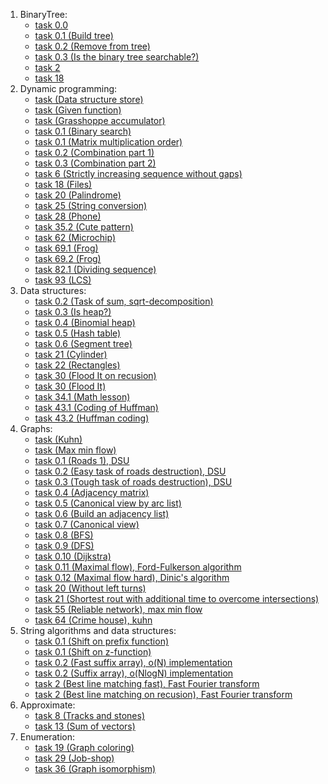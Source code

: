 1. BinaryTree:
   * [task 0.0](./BinaryTree/task%200.0/ "task 0.0") 
   * [task 0.1 (Build tree)](./BinaryTree/task%200.1/ "task 0.1 (Build tree)")
   * [task 0.2 (Remove from tree)](./BinaryTree/task%200.2%20(Remove%20from%20tree)/ "task 0.2 (Remove from tree)")
   * [task 0.3 (Is the binary tree searchable?)](./BinaryTree/task%200.3%20(is%20the%20binary%20tree%20searchable?)/ "task 0.3 (Is the binary tree searchable?)")
   * [task 2](./BinaryTree/task%202/ "task 2")
   * [task 18](./BinaryTree/task_18/ "task 18")
2. Dynamic programming:
   * [task (Data structure store)](./Dynamic%20programming/task%20(data%20structure%20store)/ "task (Data structure store)")
   * [task (Given function)](./Dynamic%20programming/task%20(given%20a%20function)/ "task (Given function)")
   * [task (Grasshoppe accumulator)](./Dynamic%20programming/task%20(grasshoppe%20accumulator)/ "task (Grasshope accumulator)")
   * [task 0.1 (Binary search)](./Dynamic%20programming/task%200.1%20(binary%20search)/ "task 0.1 (Binary search)")
   * [task 0.1 (Matrix multiplication order)](./Dynamic%20programming/task%200.1%20(matrix%20multiplication%20order)/ "task 0.1 (Matrix multiplication order)")
   * [task 0.2 (Combination part 1)](./Dynamic%20programming/task%200.2%20(combination%20(1%20part))/ "task 0.2 (Combination part 1)")
   * [task 0.3 (Combination part 2)](./Dynamic%20programming/task%200.3%20(combination%20(2%20part))/ "task 0.3 (Combination part 3)")
   * [task 6 (Strictly increasing sequence without gaps)](./Dynamic%20programming/task%206%20(strictly%20increasing%20sequence%20without%20gaps)/ "task 6 (Strictly increasing sequence without gaps)")
   * [task 18 (Files)](./Dynamic%20programming/task%2018%20(files)/ "task 18 (Files)")
   * [task 20 (Palindrome)](./Dynamic%20programming/task%2020%20(Palindrome)/ "task 20 (Palindrome)")
   * [task 25 (String conversion)](./Dynamic%20programming/task%2025%20(string%20conversion)/ "task 25 (String conversion)")
   * [task 28 (Phone)](./Dynamic%20programming/task%2028%20(phone)/ "task 28 (Phone)")
   * [task 35.2 (Cute pattern)](./Dynamic%20programming/task%2035.2%20(cute%20pattern)/ "task 35.2 (Cute pattern)")
   * [task 62 (Microchip)](./Dynamic%20programming/task%2062%20(microchip)/ "task 62 (Microchip)")
   * [task 69.1 (Frog)](./Dynamic%20programming/task%2069.1%20(frog)/ "task 69.1 (Frog)")
   * [task 69.2 (Frog)](./Dynamic%20programming/task%2069.2%20(frog)/ "task 69.2 (Frog)")
   * [task 82.1 (Dividing sequence)](./Dynamic%20programming/task%2082.1%20(dividing%20sequence)/ "task 82.1 (Dividing sequence)")
   * [task 93 (LCS)](./Dynamic%20programming/task%2093%20(LCS)/ "task 93 (LCS)")
3. Data structures:
   * [task 0.2 (Task of sum, sqrt-decomposition)](./Data%20structures/task%200.2%20(task%20of%20sum)/ "task 0.2 (Task of sum, sqrt-decomposition)")
   * [task 0.3 (Is heap?)](./Data%20structures/task%200.3%20(is%20heap?)/ "task 0.3 (Is heap?)")
   * [task 0.4 (Binomial heap)](./Data%20structures/task%200.4%20(binomial%20heap)/ "task 0.4 (Binomial heap)")
   * [task 0.5 (Hash table)](./Data%20structures/task%200.5%20(hash%20table)/ "task 0.5 (Hash table)")
   * [task 0.6 (Segment tree)](./Data%20structures/task%200.6%20(segment%20tree)/ "task 0.6 (Segment tree)")
   * [task 21 (Cylinder)](./Data%20structures/task%2021%20(cylinder)/ "task 21 (Cylinder)")
   * [task 22 (Rectangles)](./Data%20structures/task%2022%20(rectangles)/ "task 22 (Rectangles)")
   * [task 30 (Flood It on recusion)](./Data%20structures/task%2030%20(Flood%20It%20on%20recursion)/ "task 30 (Flood It on recusion)")
   * [task 30 (Flood It)](./Data%20structures/task%2030%20(Flood%20It)/ "task 30 (Flood It)")
   * [task 34.1 (Math lesson)](./Data%20structures/task%2034.1%20(math%20lesson)/ "task 34.1 (Math lesson)")
   * [task 43.1 (Coding of Huffman)](./Data%20structures/task%2043.1%20(coding%20of%20huffman)/ "task 43.1 (Coding of Huffman)")
   * [task 43.2 (Huffman coding)](./Data%20structures/task%2043.2%20(huffman%20coding)/ "task 43.2 (Huffman coding)")
4. Graphs:
   * [task (Kuhn)](./Graphs/task%20(Kuhn)/ "task (Kuhn)")
   * [task (Max min flow)](./Graphs/task%20(Max%20min%20flow)/ "task (Max min flow)")
   * [task 0.1 (Roads 1), DSU](./Graphs/task%200.1%20(roads%201)/ "task 0.1 (Roads 1), DSU")
   * [task 0.2 (Easy task of roads destruction), DSU](./Graphs/task%200.2%20(roads%20destruction)/ "task 0.2 (Easy task of roads destruction), DSU")
   * [task 0.3 (Tough task of roads destruction), DSU](./Graphs/task%200.3%20(roads%20destruction)/ "task 0.3 (Tough task of roads destruction), DSU")
   * [task 0.4 (Adjacency matrix)](./Graphs/task%200.4%20(adjacency%20matrix)/ "task 0.4 (Adjacency matrix)")
   * [task 0.5 (Canonical view by arc list)](./Graphs/task%200.5%20(canonical%20view%20by%20arc%20list)/ "task 0.5 (Canonical view by arc list)")
   * [task 0.6 (Build an adjacency list)](./Graphs/task%200.6%20(build%20an%20adjacency%20list)/ "task 0.6 (Build an adjacency list)")
   * [task 0.7 (Canonical view)](./Graphs/task%200.7%20(canonical%20view)/ "task 0.7 (Canonical view)")
   * [task 0.8 (BFS)](./Graphs/task%200.8%20(BFS)/ "task 0.8 (BFS)")
   * [task 0.9 (DFS)](./Graphs/task%200.9%20(DFS)/ "task 0.9 (DFS)")
   * [task 0.10 (Dijkstra)](./Graphs/task%200.10%20(Dijkstra)/ "task 0.10 (Dijkstra)")
   * [task 0.11 (Maximal flow), Ford-Fulkerson algorithm](./Graphs/task%200.11%20(Maximal%20flow)/ "task 0.11 (Maximal flow), Ford-Fulkerson algorithm")
   * [task 0.12 (Maximal flow hard), Dinic's algorithm](./Graphs/task%200.12%20(Maximal%20flow%20hard)/ "task 0.12 (Maximal flow hard), Dinic's algorithm")
   * [task 20 (Without left turns)](./Graphs/task%2020%20(without%20left%20turns)/ "task 20 (Without left turns)")
   * [task 21 (Shortest rout with additional time to overcome intersections)](./Graphs/task%2021%20(Shertest%20rout%20with%20overcome%20intersections)/ "task 21 (Shortest rout with additional time to overcome intersections)")
   * [task 55 (Reliable network), max min flow](./Graphs/task%2055%20(reliable%20network)/ "task 55 (Reliable network), max min flow")
   * [task 64 (Crime house), kuhn](./Graphs/task%2064%20(crime%20house)/ "task 64 (Crime house), kuhn")
5. String algorithms and data structures:
   * [task 0.1 (Shift on prefix function)](./String%20algorithms%20and%20data%20structures/task%200.1%20(shift%20on%20prefix%20function)/ "task 0.1 (Shift on prefix function)")
   * [task 0.1 (Shift on z-function)](./String%20algorithms%20and%20data%20structures/task%200.1%20(shift%20on%20z-function)/ "task 0.1 (Shift on z-function)")
   * [task 0.2 (Fast suffix array), o(N) implementation](./String%20algorithms%20and%20data%20structures/task%200.2%20(fast%20suffix%20array)/ "task 0.2 (Fast suffix array), o(N) implementation")
   * [task 0.2 (Suffix array), o(NlogN) implementation](./String%20algorithms%20and%20data%20structures/task%200.2%20(suffix%20array)/ "task 0.2 (Suffix array), o(NlogN) implementation")
   * [task 2 (Best line matching fast), Fast Fourier transform](./String%20algorithms%20and%20data%20structures/task%202%20(best%20line%20matching%20fast)/ "task 2 (Best line matching fast), Fast Fourier transform")
   * [task 2 (Best line matching on recusion), Fast Fourier transform](https://github.com/L3b1n/course_2/tree/main/Algorithms%20(C%2B%2B)/String%20algorithms%20and%20data%20structures/task%202%20(best%20line%20matching%20on%20recusion) "task 2 (Best line matching on recusion), Fast Fourier transform")
6. Approximate:
   * [task 8 (Tracks and stones)](https://github.com/L3b1n/course_2/tree/main/Algorithms%20(C%2B%2B)/Approximate/task%208%20(trucks%20and%20stones) "task 8 (Trucks and stones)")
   * [task 13 (Sum of vectors)](https://github.com/L3b1n/course_2/tree/main/Algorithms%20(C%2B%2B)/Approximate/task%2013%20(sum%20of%20vectors) "task 13 (Sum of vectors)")
7. Enumeration:
   * [task 19 (Graph coloring)](https://github.com/L3b1n/course_2/tree/main/Algorithms%20(C%2B%2B)/Enumeration/task%2019%20(graph%20coloring) "task 19 (Graph coloring)")
   * [task 29 (Job-shop)](https://github.com/L3b1n/course_2/tree/main/Algorithms%20(C%2B%2B)/Enumeration/task%2029%20(Job-shop) "task 29 (Job-shop)")
   * [task 36 (Graph isomorphism)](https://github.com/L3b1n/course_2/tree/main/Algorithms%20(C%2B%2B)/Enumeration/task%2036%20(graph%20isomorphism) "task 36 (Graph isomorphism)")